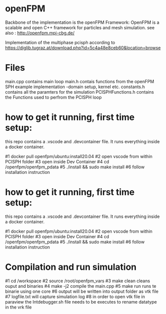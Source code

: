 # openFPM
Backbone of the implementation is the openFPM Framework:
OpenFPM is a scalable and open C++ framework for particles and mesh simulation.
see also : http://openfpm.mpi-cbg.de/

Implementation of the multiphase pcisph according to 
https://diglib.tugraz.at/download.php?id=5c4a48e8ceb60&location=browse
# Files 
main.cpp        contains main loop
main.h          contais functions from the openFPM SPH example implementation
                -domain setup, kernel etc.
constants.h         contains all the paramters for the simulation
PCISPHFunctions.h   contains the Functions used to perfrom the PCISPH loop

# how to get it running, first time setup:
this repo contains a 
.vscode and .devcontainer file.
It runs everything inside a docker container.

#1 docker pull openfpm/ubuntu:install20.04
#2 open vscode from within PCISPH folder 
#3 open inside Dev Container 
#4 cd /openfpm/openfpm_pdata
#5 ./install && sudo make install 
#6 follow installation instruction

# how to get it running, first time setup:
this repo contains a 
.vscode and .devcontainer file.
It runs everything inside a docker container.

#1 docker pull openfpm/ubuntu:install20.04
#2 open vscode from within PCISPH folder 
#3 open inside Dev Container 
#4 cd /openfpm/openfpm_pdata
#5 ./install && sudo make install 
#6 follow installation instruction

# Compilation and run simulation 

#1 cd /workspace
#2 source /root/openfpm_vars
#3 make clean   cleans ouput and binaries
#4 make -j2     compile the main.cpp
#5 make run     runs te binarie using one core
#6 output will be written into output folder as vtk file
#7 logfile.txt will capture simulation log
#8  in order to open vtk file in paraview the 
    Intdebugger.sh file needs to be executes to rename datatype in the vrk file

